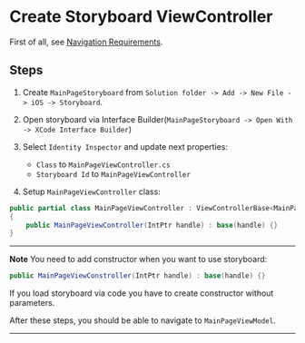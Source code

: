 # Create Storyboard ViewController

First of all, see [Navigation Requirements](xtoolkit/whitelabel/navigation-requirements.md).

## Steps

1. Create `MainPageStoryboard` from `Solution folder -> Add -> New File -> iOS -> Storyboard`.
2. Open storyboard via Interface Builder(`MainPageStoryboard -> Open With -> XCode Interface Builder`)
3. Select `Identity Inspector` and update next properties:
    - `Class` to `MainPageViewController.cs`
    - `Storyboard Id` to `MainPageViewController`

4. Setup `MainPageViewController` class:

```csharp
public partial class MainPageViewController : ViewControllerBase<MainPageViewModel>
{
    public MainPageViewController(IntPtr handle) : base(handle) {}
}
```
---

**Note**
You need to add constructor when you want to use storyboard:
```cs
public MainPageViewConstroller(IntPtr handle) : base(handle) {}
```
If you load storyboard via code you have to create constructor without parameters.

After these steps, you should be able to navigate to `MainPageViewModel`.

---

